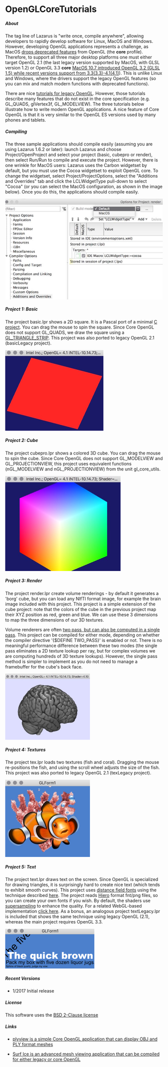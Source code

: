# OpenGLCoreTutorials

##### About

The tag line of Lazarus is "write once, compile anywhere", allowing developers to rapidly develop software for Linux, MacOS and Windows. However, developing OpenGL applications represents a challenge, as MacOS [drops deprecated features](http://renderingpipeline.com/2012/04/sad-state-of-opengl-on-macos-x/) from OpenGL (the **core** profile). Therefore, to support all three major desktop platforms one must either target OpenGL 2.1 (the last legacy version supported by MacOS, with GLSL version 1.2) or OpenGL 3.3 **core** [MacOS 10.7 introduced OpenGL 3.2 (GLSL 1.5) while recent versions support from 3.3(3.3)-4.1(4.1)](https://developer.apple.com/opengl/capabilities/)). This is unlike Linux and Windows, where the drivers support the legacy OpenGL features (so you can mix and match modern functions with deprecated functions).

There are nice [tutorials for legacy OpenGL](http://wiki.freepascal.org/OpenGL_Tutorial). However, those tutorials describe many features that do not exist in the core specification (e.g. GL_QUADS, glVertex3f, GL_MODELVIEW). The three tutorials below illustrate how to write modern OpenGL applications. A nice feature of Core OpenGL is that it is very similar to the OpenGL ES versions used by many phones and tablets.

##### Compiling

The three sample applications should compile easily (assuming you are using Lazarus 1.6.2 or later): launch Lazarus and choose Project/OpenProject and select your project (basic, cubepro or render), then select Run/Run to compile and execute the project. However, there is one wrinkle for MacOS users: Lazarus uses the Carbon widgetset by default, but you must use the Cocoa widgetset to exploit OpenGL core. To change the widgetset, select Project/ProjectOptions, select the "Additions and Overrides" tab and click the LCLWidgetType pull-down to select "Cocoa" (or you can select the MacOS configuration, as shown in the image below). Once you do this, the applications should compile easily.

![alt tag](https://github.com/neurolabusc/OpenGLCoreTutorials/blob/master/options.jpg)

##### Project 1: Basic

The project basic.lpr shows a 2D square. It is a Pascal port of a minimal [C project](https://github.com/skeeto/opengl-demo). You can drag the mouse to spin the square. Since Core OpenGL does not support GL_QUADS, we draw the square using a [GL_TRIANGLE_STRIP](http://stackoverflow.com/questions/16882474/is-there-a-clear-performance-difference-between-gl-quads-and-gl-triangle-strip). This project was also ported to legacy OpenGL 2.1 (basicLegacy project).

![alt tag](https://github.com/neurolabusc/OpenGLCoreTutorials/blob/master/basic.jpg)

##### Project 2: Cube

The project cubepro.lpr shows a colored 3D cube. You can drag the mouse to spin the cube. Since Core OpenGL does not support GL_MODELVIEW and GL_PROJECTIONVIEW, this project uses equivalent functions (nGL_MODELVIEW and nGL_PROJECTIONVIEW) from the unit gl_core_utils.

![alt tag](https://github.com/neurolabusc/OpenGLCoreTutorials/blob/master/cube.jpg)

##### Project 3: Render

The project render.lpr create volume renderings - by default it generates a 'borg' cube, but you can load any NIfTI format image, for example the brain image included with this project. This project is a simple extension of the cube project: note that the colors of the cube in the previous project map their XYZ position as red, green and blue. We can use these 3 dimensions to map the three dimensions of our 3D textures.

Volume renderers are often [two pass, but can also be computed in a single pass](http://prideout.net/blog/?p=64). This project can be compiled for either mode, depending on whether the compiler directive '{$DEFINE TWO_PASS}' is enabled or not. There is no  meaningful performance difference between these two modes (the single pass eliminates a 2D texture lookup per ray, but for complex volumes we are computing hundreds of 3D texture lookups). However, the single pass method is simpler to implement as you do not need to manage a framebuffer for the cube's back face.


<img src="https://github.com/neurolabusc/OpenGLCoreTutorials/blob/master/render.jpg" width="271">

##### Project 4: Textures

The project tex.lpr loads two textures (fish and coral). Dragging the mouse re-positions the fish, and using the scroll wheel adjusts the size of the fish. This project was also ported to legacy OpenGL 2.1 (texLegacy project).

<img src="https://github.com/neurolabusc/OpenGLCoreTutorials/blob/master/textures.jpg" width="271">

##### Project 5: Text

The project text.lpr draws text on the screen. Since OpenGL is specialized for drawing triangles, it is surprisingly hard to create nice text (which tends to exhibit smooth curves). This project uses [distance field fonts](http://www.valvesoftware.com/publications/2007/SIGGRAPH2007_AlphaTestedMagnification.pdf) using the technique described [here](https://github.com/libgdx/libgdx/wiki/Distance-field-fonts). The project reads [Hiero](https://github.com/libgdx/libgdx/wiki/Hiero) format fnt/png files, so you can create your own fonts if you wish. By default, the shaders use [supersampling](http://www.java-gaming.org/index.php?topic=33612.0) to enhance the quality. For a related WebGL-based implementation [click here](https://blog.mapbox.com/drawing-text-with-signed-distance-fields-in-mapbox-gl-b0933af6f817). As a bonus, an analogous project textLegacy.lpr is included that shows the same technique using legacy OpenGL (2.1), whereas the main project requires OpenGL 3.3.

<img src="https://github.com/neurolabusc/OpenGLCoreTutorials/blob/master/font.png" width="285">

##### Recent Versions

 - 1/2017 Initial release

##### License

 This software uses the [BSD 2-Clause license](https://opensource.org/licenses/BSD-2-Clause)

##### Links

 - [plyview is a simple Core OpenGL application that can display OBJ and PLY format meshes](https://github.com/neurolabusc/plyview)

 - [Surf Ice is an advanced mesh viewing application that can be compiled for either legacy or core OpenGL](https://github.com/neurolabusc/surf-ice)

